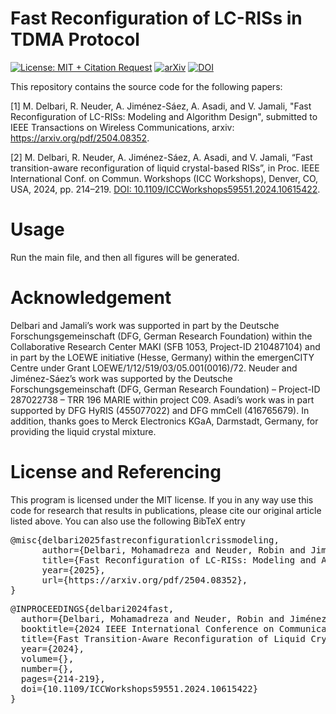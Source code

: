 # Fast Reconfiguration of LC-RISs in TDMA Protocol
[![License: MIT + Citation Request](https://img.shields.io/badge/License-MIT--Citation-yellow.svg)](./LICENSE)
[![arXiv](https://img.shields.io/badge/arXiv-2504.08352-b31b1b.svg)](https://arxiv.org/abs/2504.08352)
[![DOI](https://img.shields.io/badge/DOI-10.1109%2FICCWorkshops59551.2024.10615422-blue.svg)](https://ieeexplore.ieee.org/document/10615422)

This repository contains the source code for the following papers:

[1] M. Delbari, R. Neuder, A. Jiménez-Sáez, A. Asadi, and V. Jamali, "Fast Reconfiguration of LC-RISs: Modeling and Algorithm Design", submitted to IEEE Transactions on Wireless Communications, arxiv: https://arxiv.org/pdf/2504.08352.

[2] M. Delbari, R. Neuder, A. Jiménez-Sáez, A. Asadi, and V. Jamali, “Fast transition-aware reconfiguration of liquid crystal-based RISs”, in Proc. IEEE International Conf. on Commun. Workshops (ICC Workshops), Denver, CO, USA, 2024, pp. 214–219. [DOI: 10.1109/ICCWorkshops59551.2024.10615422](https://ieeexplore.ieee.org/document/10615422).

# Usage
Run the main file, and then all figures will be generated.

# Acknowledgement
Delbari and Jamali’s work was supported in part by the Deutsche Forschungsgemeinschaft (DFG, German Research Foundation) within the Collaborative Research Center MAKI (SFB 1053, Project-ID 210487104) and in part by the LOEWE initiative (Hesse, Germany) within the emergenCITY Centre under Grant LOEWE/1/12/519/03/05.001(0016)/72. Neuder and Jiménez-Sáez’s work was supported by the Deutsche Forschungsgemeinschaft (DFG, German Research Foundation) – Project-ID 287022738 – TRR 196 MARIE within project C09. Asadi’s work was in part supported by DFG HyRIS (455077022) and DFG mmCell (416765679). In addition, thanks goes to Merck Electronics KGaA, Darmstadt, Germany, for providing the liquid crystal mixture.

# License and Referencing
This program is licensed under the MIT license. If you in any way use this code for research that results in publications, please cite our original article listed above. You can also use the following BibTeX entry

<pre lang="markdown">
@misc{delbari2025fastreconfigurationlcrissmodeling,
      author={Delbari, Mohamadreza and Neuder, Robin and Jiménez-Sáez, Alejandro and Asadi, Arash and Jamali, Vahid},
      title={Fast Reconfiguration of LC-RISs: Modeling and Algorithm Design},
      year={2025},
      url={https://arxiv.org/pdf/2504.08352}, 
}
</pre>

<pre lang="markdown">
@INPROCEEDINGS{delbari2024fast,
  author={Delbari, Mohamadreza and Neuder, Robin and Jiménez-Sáez, Alejandro and Asadi, Arash and Jamali, Vahid},
  booktitle={2024 IEEE International Conference on Communications Workshops (ICC Workshops)}, 
  title={Fast Transition-Aware Reconfiguration of Liquid Crystal-Based RISs}, 
  year={2024},
  volume={},
  number={},
  pages={214-219},
  doi={10.1109/ICCWorkshops59551.2024.10615422}
}
</pre>

